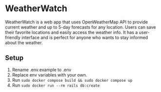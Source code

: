 # WeatherWatch
WeatherWatch is a web app that uses OpenWeatherMap API to provide current weather and up to 5-day forecasts for any location. Users can save their favorite locations and easily access the weather info. It has a user-friendly interface and is perfect for anyone who wants to stay informed about the weather.

## Setup
1. Rename .env.example to .env
2. Replace env variables with your own. 
3. Run `sudo docker compose build && sudo docker compose up`
4. Run `sudo docker run --rm rails db:create` 

